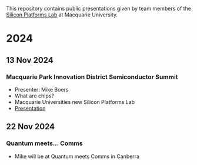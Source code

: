 This repository contains public presentations given by team members of the [Silicon Platforms Lab](https://www.mq.edu.au/faculty-of-science-and-engineering/our-research/silicon-platforms-lab) at Macquarie University. 

# 2024

## 13 Nov 2024
### Macquarie Park Innovation District Semiconductor Summit
- Presenter: Mike Boers
- What are chips?
- Macquarie Universities new Silicon Platforms Lab
- [Presentation](https://github.com/SiliconPlatformsLab/Presentations/blob/main/2024/13%20Nov%202024%20-%20Semiconductor%20Summit%20MQ/241113%20-%20MQ%20Semiconductor%20Summit%20Boers%20Slides.pdf)

## 22 Nov 2024
### Quantum meets... Comms
- Mike will be at Quantum meets Comms in Canberra
